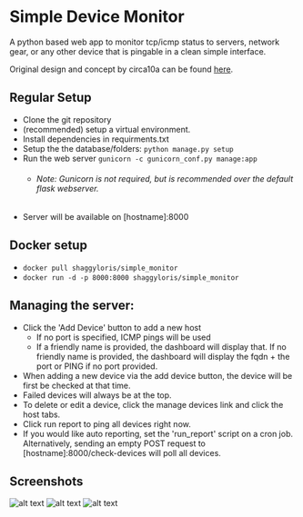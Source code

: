Simple Device Monitor
===

A python based web app to monitor tcp/icmp status to servers, network gear, or any other device that is pingable in a clean simple interface. 

Original design and concept by circa10a can be found [here](https://github.com/circa10a/Device-Monitor-Dashboard).

## Regular Setup
- Clone the git repository
- (recommended) setup a virtual environment.
- Install dependencies in requirments.txt
- Setup the the database/folders: `python manage.py setup`
- Run the web server `gunicorn -c gunicorn_conf.py manage:app`
  - ###### Note: Gunicorn is not required, but is recommended over the default flask webserver. 
- Server will be available on [hostname]:8000

## Docker setup
- `docker pull shaggyloris/simple_monitor`
- `docker run -d -p 8000:8000 shaggyloris/simple_monitor`

## Managing the server:
- Click the 'Add Device' button to add a new host
  - If no port is specified, ICMP pings will be used
  - If a friendly name is provided, the dashboard will display that. If no friendly name is provided, the dashboard will display the fqdn + the port or PING if no port provided. 
- When adding a new device via the add device button, the device will be first be checked at that time. 
- Failed devices will always be at the top. 
- To delete or edit a device, click the manage devices link and click the host tabs. 
- Click run report to ping all devices right now.
- If you would like auto reporting, set the 'run_report' script on a cron job. Alternatively, sending an empty POST request to [hostname]:8000/check-devices will poll all devices. 


## Screenshots
![alt text](http://i.imgur.com/gbmsw9T.jpg)
![alt text](http://i.imgur.com/8u6i8cw.jpg)
![alt text](http://i.imgur.com/kwXUOzz.jpg)
